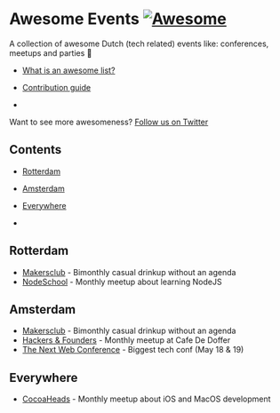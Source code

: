 # Awesome Events [![Awesome](https://cdn.rawgit.com/sindresorhus/awesome/d7305f38d29fed78fa85652e3a63e154dd8e8829/media/badge.svg)](https://github.com/sindresorhus/awesome)

A collection of awesome Dutch (tech related) events like: conferences, meetups and parties 🎉

- [What is an awesome list?](https://github.com/sindresorhus/awesome)
- [Contribution guide](contributing.md)

-

Want to see more awesomeness? [Follow us on Twitter](https://twitter.com/madeawkward)

## Contents
- [Rotterdam](#rotterdam)
- [Amsterdam](#amsterdam)
- [Everywhere](#everywhere)

-

## Rotterdam
- [Makersclub](http://makersclubrdam.com/) - Bimonthly casual drinkup without an agenda
- [NodeSchool](www.meetup.com/nodeschool-rotterdam/) - Monthly meetup about learning NodeJS

## Amsterdam
- [Makersclub](http://makersclubams.com/) - Bimonthly casual drinkup without an agenda
- [Hackers & Founders](https://www.meetup.com/Hackers-and-Founders-Amsterdam-NL/) - Monthly meetup at Cafe De Doffer
- [The Next Web Conference](https://thenextweb.com/conference) - Biggest tech conf (May 18 & 19)

## Everywhere
- [CocoaHeads](https://www.meetup.com/CocoaHeadsNL/) - Monthly meetup about iOS and MacOS development
